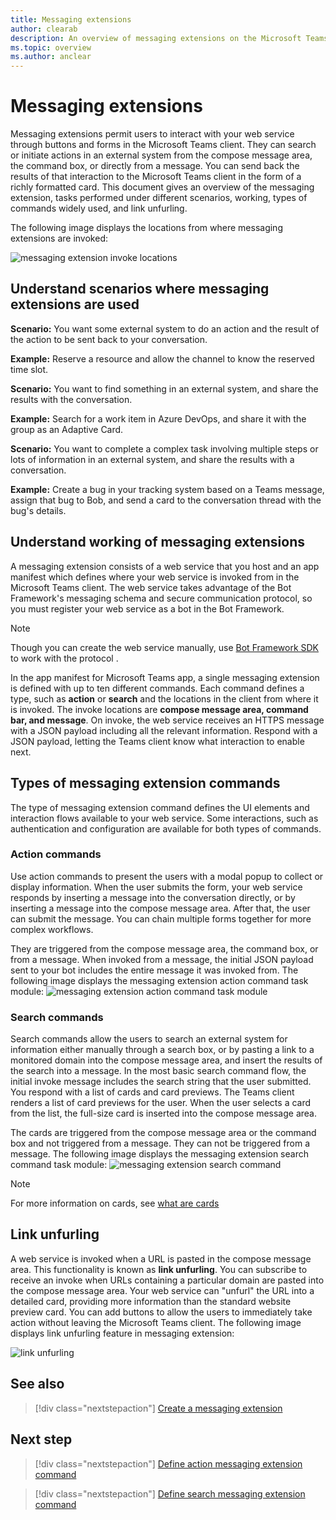 ```yaml
---
title: Messaging extensions
author: clearab
description: An overview of messaging extensions on the Microsoft Teams platform
ms.topic: overview
ms.author: anclear
---
```

# Messaging extensions

Messaging extensions permit users to interact with your web service through buttons and forms in the Microsoft Teams client. They can search or initiate actions in an external system from the compose message area, the command box, or directly from a message. You can send back the results of that interaction to the Microsoft Teams client in the form of a richly formatted card. This document gives an overview of the messaging extension, tasks performed under different scenarios, working, types of commands widely used, and link unfurling.

The following image displays the locations from where messaging extensions are invoked:

![messaging extension invoke locations](~/assets/images/messaging-extension-invoke-locations.png)

## Understand scenarios where messaging extensions are used

**Scenario:** You want some external system to do an action  and the result of the action to be sent back to your conversation.

**Example:** Reserve a resource and allow the channel to know the reserved time slot.

**Scenario:** You want to find something in an external system, and share the results with the conversation.

**Example:** Search for a work item in Azure DevOps, and share it with the group as an Adaptive Card.

**Scenario:** You want to complete a complex task involving multiple steps or lots of information in an external system, and share the results with a conversation.

**Example:** Create a bug in your tracking system based on a Teams message, assign that bug to Bob, and send a card to the conversation thread with the bug's details.

## Understand working of messaging extensions 

A messaging extension consists of a web service that you host and an app manifest which defines where your web service is invoked from in the Microsoft Teams client. The web service takes advantage of the Bot Framework's messaging schema and secure communication protocol, so you must register your web service as a bot in the Bot Framework. 
> [!NOTE]
> Though you can create the web service manually, use [Bot Framework SDK](https://github.com/microsoft/botframework) to work with the protocol .

In the app manifest for Microsoft Teams app, a single messaging extension is defined with up to ten different commands. Each command defines a type, such as **action** or **search** and the locations in the client from where it is invoked. The invoke locations are **compose message area, command bar, and message**. On invoke, the web service receives an HTTPS message with a JSON payload including all the relevant information. Respond with a JSON payload, letting the Teams client know what interaction to enable next.

## Types of messaging extension commands

The type of messaging extension command defines the UI elements and interaction flows available to your web service. Some interactions, such as authentication and configuration are available for both types of commands.

### Action commands

Use action commands to present the users with a modal popup to collect or display information. When the user submits the form, your web service responds by inserting a message into the conversation directly, or by inserting a message into the compose message area. After that, the user can submit the message. You can chain multiple forms together for more complex workflows.

They are triggered from the compose message area, the command box, or from a message. When invoked from a message, the initial JSON payload sent to your bot includes the entire message it was invoked from. The following image displays the messaging extension action command task module:
![messaging extension action command task module](~/assets/images/task-module.png)

### Search commands

Search commands allow the users to search an external system for information either manually through a search box, or by pasting a link to a monitored domain into the compose message area, and insert the results of the search into a message. In the most basic search command flow, the initial invoke message includes the search string that the user submitted. You respond with a list of cards and card previews. The Teams client renders a list of card previews for the user. When the user selects a card from the list, the full-size card is inserted into the compose message area.

The cards are triggered from the compose message area or the command box and not triggered from a message. They can not be triggered from a message.
The following image displays the messaging extension search command task module:
![messaging extension search command](~/assets/images/search-extension.png)

> [!NOTE]
> For more information on cards, see [what are cards](../task-modules-and-cards/what-are-cards.md)

## Link unfurling

A web service is invoked when a URL is pasted in the compose message area. This functionality is known as **link unfurling**. You can subscribe to receive an invoke when URLs containing a particular domain are pasted into the compose message area. Your web service can "unfurl" the URL into a detailed card, providing more information than the standard website preview card. You can add buttons to allow the users to immediately take action without leaving the Microsoft Teams client.
 The following image displays link unfurling feature in messaging extension:
 
![link unfurling](https://github.com/OfficeDev/Microsoft-Teams-Samples/blob/main/samples/msgext-link-unfurling-reddit/csharp/doc/images/Preview.gif)


## See also

> [!div class="nextstepaction"]
> [Create a messaging extension](../build-your-first-app/build-messaging-extension.md)

## Next step

> [!div class="nextstepaction"]
> [Define action messaging extension command](~/messaging-extensions/how-to/action-commands/define-action-command.md)

> [!div class="nextstepaction"]
> [Define search messaging extension command](~/messaging-extensions/how-to/search-commands/define-search-command.md)
